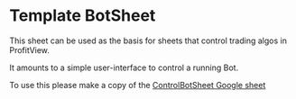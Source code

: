 # Template BotSheet 

This sheet can be used as the basis for sheets that control trading algos in ProfitView.

It amounts to a simple user-interface to control a running Bot.

To use this please make a copy of the [ControlBotSheet Google sheet](https://docs.google.com/spreadsheets/d/1628GqlshdK3rJOSksgak5SHTGNhyBriK_2krRsxYxXw/edit?usp=sharing)